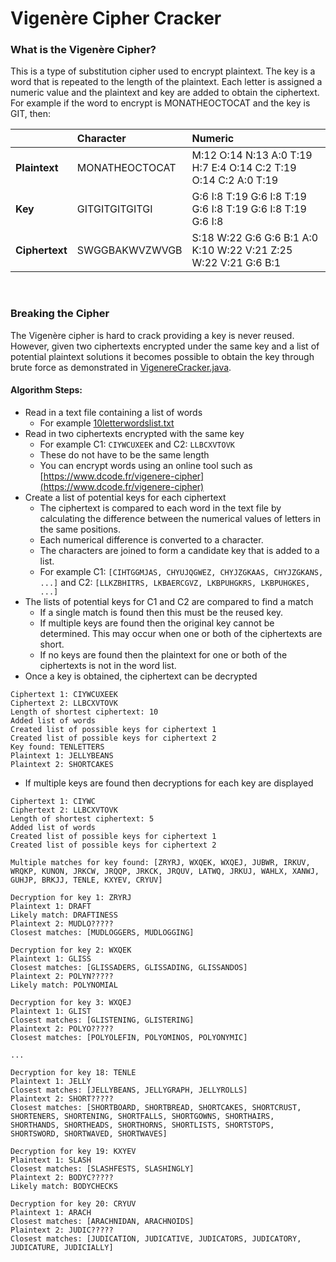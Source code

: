 # Vigenère Cipher Cracker

### What is the Vigenère Cipher?

This is a type of substitution cipher used to encrypt plaintext. The key is a word that is repeated to the length of the plaintext. Each letter is assigned a numeric value and the plaintext and key are added to obtain the ciphertext. For example if the word to encrypt is MONATHEOCTOCAT and the key is GIT, then:

|                | Character      | Numeric                                                         |
| :------------- | :------------- | :-------------------------------------------------------------- |
| **Plaintext**  | MONATHEOCTOCAT | M:12 O:14 N:13 A:0 T:19 H:7 E:4 O:14 C:2 T:19 O:14 C:2 A:0 T:19 |
| **Key**        | GITGITGITGITGI | G:6 I:8 T:19 G:6 I:8 T:19 G:6 I:8 T:19 G:6 I:8 T:19 G:6 I:8     |
| **Ciphertext** | SWGGBAKWVZWVGB | S:18 W:22 G:6 G:6 B:1 A:0 K:10 W:22 V:21 Z:25 W:22 V:21 G:6 B:1 |

<br>

### Breaking the Cipher

The Vigenère cipher is hard to crack providing a key is never reused. However, given two ciphertexts encrypted under the same key and a list of potential plaintext solutions it becomes possible to obtain the key through brute force as demonstrated in [VigenereCracker.java](https://github.com/TomMakesThings/Vigenere-Cracker/blob/main/VigenereCracker.java).

#### Algorithm Steps:

- Read in a text file containing a list of words
  - For example [10letterwordslist.txt](https://github.com/TomMakesThings/Vigenere-Cracker/blob/main/10letterwordslist.txt)
- Read in two ciphertexts encrypted with the same key
  - For example C1: `CIYWCUXEEK` and C2: `LLBCXVTOVK`
  - These do not have to be the same length
  - You can encrypt words using an online tool such as [https://www.dcode.fr/vigenere-cipher](https://www.dcode.fr/vigenere-cipher)
- Create a list of potential keys for each ciphertext
  - The ciphertext is compared to each word in the text file by calculating the difference between the numerical values of letters in the same positions.
  - Each numerical difference is converted to a character.
  - The characters are joined to form a candidate key that is added to a list.
  - For example C1: `[CIHTGGMJAS, CHYUJQGWEZ, CHYJZGKAAS, CHYJZGKANS, ...]` and C2: `[LLKZBHITRS, LKBAERCGVZ, LKBPUHGKRS, LKBPUHGKES, ...]`
- The lists of potential keys for C1 and C2 are compared to find a match
  - If a single match is found then this must be the reused key.
  - If multiple keys are found then the original key cannot be determined. This may occur when one or both of the ciphertexts are short.
  - If no keys are found then the plaintext for one or both of the ciphertexts is not in the word list.
- Once a key is obtained, the ciphertext can be decrypted
```
Ciphertext 1: CIYWCUXEEK
Ciphertext 2: LLBCXVTOVK
Length of shortest ciphertext: 10
Added list of words
Created list of possible keys for ciphertext 1
Created list of possible keys for ciphertext 2
Key found: TENLETTERS
Plaintext 1: JELLYBEANS
Plaintext 2: SHORTCAKES
```
- If multiple keys are found then decryptions for each key are displayed
```
Ciphertext 1: CIYWC
Ciphertext 2: LLBCXVTOVK
Length of shortest ciphertext: 5
Added list of words
Created list of possible keys for ciphertext 1
Created list of possible keys for ciphertext 2

Multiple matches for key found: [ZRYRJ, WXQEK, WXQEJ, JUBWR, IRKUV, WRQKP, KUNON, JRKCW, JRQQP, JRKCK, JRQUV, LATWQ, JRKUJ, WAHLX, XANWJ, GUHJP, BRKJJ, TENLE, KXYEV, CRYUV]

Decryption for key 1: ZRYRJ
Plaintext 1: DRAFT
Likely match: DRAFTINESS
Plaintext 2: MUDLO?????
Closest matches: [MUDLOGGERS, MUDLOGGING]

Decryption for key 2: WXQEK
Plaintext 1: GLISS
Closest matches: [GLISSADERS, GLISSADING, GLISSANDOS]
Plaintext 2: POLYN?????
Likely match: POLYNOMIAL

Decryption for key 3: WXQEJ
Plaintext 1: GLIST
Closest matches: [GLISTENING, GLISTERING]
Plaintext 2: POLYO?????
Closest matches: [POLYOLEFIN, POLYOMINOS, POLYONYMIC]

...

Decryption for key 18: TENLE
Plaintext 1: JELLY
Closest matches: [JELLYBEANS, JELLYGRAPH, JELLYROLLS]
Plaintext 2: SHORT?????
Closest matches: [SHORTBOARD, SHORTBREAD, SHORTCAKES, SHORTCRUST, SHORTENERS, SHORTENING, SHORTFALLS, SHORTGOWNS, SHORTHAIRS, SHORTHANDS, SHORTHEADS, SHORTHORNS, SHORTLISTS, SHORTSTOPS, SHORTSWORD, SHORTWAVED, SHORTWAVES]

Decryption for key 19: KXYEV
Plaintext 1: SLASH
Closest matches: [SLASHFESTS, SLASHINGLY]
Plaintext 2: BODYC?????
Likely match: BODYCHECKS

Decryption for key 20: CRYUV
Plaintext 1: ARACH
Closest matches: [ARACHNIDAN, ARACHNOIDS]
Plaintext 2: JUDIC?????
Closest matches: [JUDICATION, JUDICATIVE, JUDICATORS, JUDICATORY, JUDICATURE, JUDICIALLY]
```
